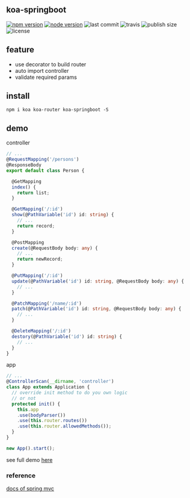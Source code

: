 ## koa-springboot
[![npm version](https://badgen.net/npm/v/koa-springboot)](https://badge.fury.io/js/koa-springboot)
[![node version](https://badgen.net/npm/node/koa-springboot)](https://badge.fury.io/js/koa-springboot)
![last commit](https://badgen.net/github/last-commit/AsherWang/koa-springboot)
![travis](https://badgen.net/travis/AsherWang/koa-springboot?icon=travis)
![publish size](https://badgen.net/packagephobia/publish/koa-springboot)
![license](https://badgen.net/npm/license/koa-springboot)

## feature
- use decorator to build router
- auto import controller
- validate required params

## install  
`npm i koa koa-router koa-springboot -S`

## demo
controller  
``` typescript
// ...
@RequestMapping('/persons')
@ResponseBody
export default class Person {

  @GetMapping
  index() {
    return list;
  }

  @GetMapping('/:id')
  show(@PathVariable('id') id: string) {
    // ...
    return record;
  }

  @PostMapping
  create(@RequestBody body: any) {
    // ...
    return newRecord;
  }

  @PutMapping('/:id')
  update(@PathVariable('id') id: string, @RequestBody body: any) {
    // ...
  }

  @PatchMapping('/name/:id')
  patch(@PathVariable('id') id: string, @RequestBody body: any) {
    // ...
  }

  @DeleteMapping('/:id')
  destory(@PathVariable('id') id: string) {
    // ...
  }
}

```

app
``` typescript
// ...
@ControllerScan(__dirname, 'controller')
class App extends Application {
  // override init method to do you own logic
  // or not
  protected init() {
    this.app
    .use(bodyParser())
    .use(this.router.routes())
    .use(this.router.allowedMethods());
  }
}

new App().start();
```
see full demo [here](https://github.com/AsherWang/koa-springboot/tree/demo)

### reference
[docs of spring mvc](https://docs.spring.io/spring/docs/current/spring-framework-reference/web.html#mvc-controller)
